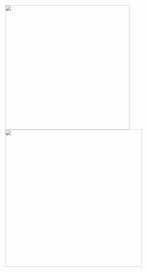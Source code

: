 <img width="400px" align="left" src="https://github-readme-stats.vercel.app/api/top-langs/?username=ivangomes&layout=compact" />
<img width="440px" align="left" src="https://github-readme-stats.vercel.app/api?username=ivangomes&show_icons=true" />
       
